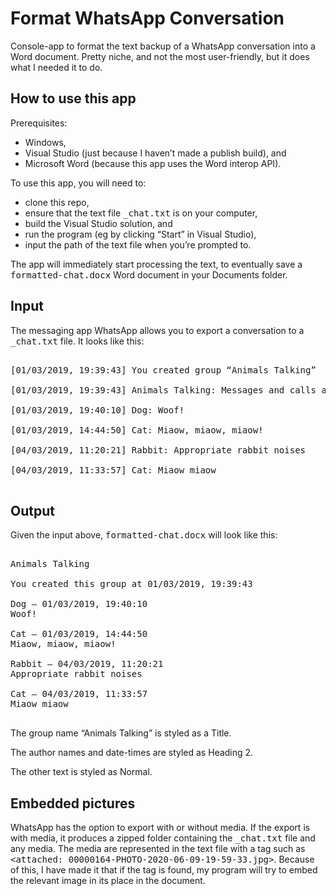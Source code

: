 # Format WhatsApp Conversation
Console-app to format the text backup of a WhatsApp conversation into a Word document.
Pretty niche, and not the most user-friendly, but it does what I needed it to do.

## How to use this app
Prerequisites:
* Windows,
* Visual Studio (just because I haven’t made a publish build), and
* Microsoft Word (because this app uses the Word interop API).

To use this app, you will need to: 
* clone this repo,
* ensure that the text file <kbd>_chat.txt</kbd> is on your computer,
* build the Visual Studio solution, and 
* run the program (eg by clicking “Start” in Visual Studio),
* input the path of the text file when you’re prompted to.

The app will immediately start processing the text, to eventually save a <kbd>formatted-chat.docx</kbd> Word document in your Documents folder.

## Input
The messaging app WhatsApp allows you to export a conversation to a <kbd>_chat.txt</kbd> file. It looks like this:

<pre>

[01/03/2019, 19:39:43] ‎You created group “Animals Talking”

[01/03/2019, 19:39:43] Animals Talking: ‎Messages and calls are end-to-end encrypted. No one outside of this chat, not even WhatsApp, can read or listen to them.

[01/03/2019, 19:40:10] Dog: Woof!

[01/03/2019, 14:44:50] Cat: Miaow, miaow, miaow!

[04/03/2019, 11:20:21] Rabbit: Appropriate rabbit noises

[04/03/2019, 11:33:57] Cat: Miaow miaow

</pre>

## Output
Given the input above, <kbd>formatted-chat.docx</kbd> will look like this:

<pre>

Animals Talking

You created this group at 01/03/2019, 19:39:43

Dog — 01/03/2019, 19:40:10
Woof!

Cat — 01/03/2019, 14:44:50
Miaow, miaow, miaow!

Rabbit — 04/03/2019, 11:20:21
Appropriate rabbit noises

Cat — 04/03/2019, 11:33:57
Miaow miaow

</pre>

The group name “Animals Talking” is styled as a Title.

The author names and date-times are styled as Heading 2.

The other text is styled as Normal.

## Embedded pictures
WhatsApp has the option to export with or without media. If the export is with media, it produces a zipped folder containing the <kbd>_chat.txt</kbd> file and any media. The media are represented in the text file with a tag such as <kbd><attached: 00000164-PHOTO-2020-06-09-19-59-33.jpg></kbd>. Because of this, I have made it that if the tag is found, my program will try to embed the relevant image in its place in the document.
  
